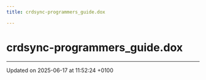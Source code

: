 ```yaml
---
title: crdsync-programmers_guide.dox

---
```


# crdsync-programmers_guide.dox








-------------------------------

Updated on 2025-06-17 at 11:52:24 +0100
